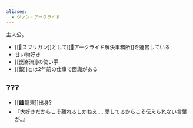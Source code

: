```yaml
---
aliases:
  - ヴァン・アークライド
---
```



主人公。

- [[🏢スプリガン]]として[[🏢アークライド解決事務所]]を運営している
- 甘い物好き
- [[崑崙流]]の使い手
- [[銀]]とは2年前の仕事で面識がある


## ???

- [[🏙️龍來]]出身?
- 『大好きだからこそ離れるしかねえ.... 愛してるからこそ伝えられない言葉が。』